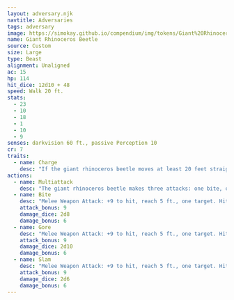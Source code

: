 ```yaml
---
layout: adversary.njk
navtitle: Adversaries
tags: adversary
image: https://simokay.github.io/compendium/img/tokens/Giant%20Rhinoceros%20Beetle.webp
name: Giant Rhinoceros Beetle
source: Custom
size: Large
type: Beast
alignment: Unaligned
ac: 15
hp: 114
hit_dice: 12d10 + 48
speed: Walk 20 ft.
stats:
  - 23
  - 10
  - 18
  - 1
  - 10
  - 9
senses: darkvision 60 ft., passive Perception 10
cr: 7
traits:
  - name: Charge
    desc: "If the giant rhinoceros beetle moves at least 20 feet straight toward a creature and then hits it with a gore attack on the same turn, that target must succeed on a DC 16 Strength saving throw or be knocked prone. If the target is prone, the giant rhinoceros beetle can make one slam attack against it as a bonus action."
actions:
  - name: Multiattack
    desc: "The giant rhinoceros beetle makes three attacks: one bite, one gore, and one slam."
  - name: Bite
    desc: "Melee Weapon Attack: +9 to hit, reach 5 ft., one target. Hit: 15 (2d8 + 6) piercing damage."
    attack_bonus: 9
    damage_dice: 2d8
    damage_bonus: 6
  - name: Gore
    desc: "Melee Weapon Attack: +9 to hit, reach 5 ft., one target. Hit: 17 (2d10 + 6) piercing damage."
    attack_bonus: 9
    damage_dice: 2d10
    damage_bonus: 6
  - name: Slam
    desc: "Melee Weapon Attack: +9 to hit, reach 5 ft., one target. Hit: 13 (2d6 + 6) bludgeoning damage."
    attack_bonus: 9
    damage_dice: 2d6
    damage_bonus: 6
---
```





